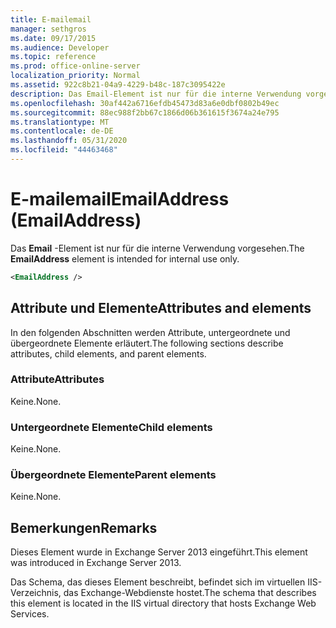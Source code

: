 ```yaml
---
title: E-mailemail
manager: sethgros
ms.date: 09/17/2015
ms.audience: Developer
ms.topic: reference
ms.prod: office-online-server
localization_priority: Normal
ms.assetid: 922c8b21-04a9-4229-b48c-187c3095422e
description: Das Email-Element ist nur für die interne Verwendung vorgesehen.
ms.openlocfilehash: 30af442a6716efdb45473d83a6e0dbf0802b49ec
ms.sourcegitcommit: 88ec988f2bb67c1866d06b361615f3674a24e795
ms.translationtype: MT
ms.contentlocale: de-DE
ms.lasthandoff: 05/31/2020
ms.locfileid: "44463468"
---
```

# <a name="emailaddress-emailaddress"></a><span data-ttu-id="8a7ce-103">E-mailemail</span><span class="sxs-lookup"><span data-stu-id="8a7ce-103">EmailAddress (EmailAddress)</span></span>

<span data-ttu-id="8a7ce-104">Das **Email** -Element ist nur für die interne Verwendung vorgesehen.</span><span class="sxs-lookup"><span data-stu-id="8a7ce-104">The **EmailAddress** element is intended for internal use only.</span></span> 
  
```XML
<EmailAddress />
```

## <a name="attributes-and-elements"></a><span data-ttu-id="8a7ce-105">Attribute und Elemente</span><span class="sxs-lookup"><span data-stu-id="8a7ce-105">Attributes and elements</span></span>

<span data-ttu-id="8a7ce-106">In den folgenden Abschnitten werden Attribute, untergeordnete und übergeordnete Elemente erläutert.</span><span class="sxs-lookup"><span data-stu-id="8a7ce-106">The following sections describe attributes, child elements, and parent elements.</span></span>
  
### <a name="attributes"></a><span data-ttu-id="8a7ce-107">Attribute</span><span class="sxs-lookup"><span data-stu-id="8a7ce-107">Attributes</span></span>

<span data-ttu-id="8a7ce-108">Keine.</span><span class="sxs-lookup"><span data-stu-id="8a7ce-108">None.</span></span>
  
### <a name="child-elements"></a><span data-ttu-id="8a7ce-109">Untergeordnete Elemente</span><span class="sxs-lookup"><span data-stu-id="8a7ce-109">Child elements</span></span>

<span data-ttu-id="8a7ce-110">Keine.</span><span class="sxs-lookup"><span data-stu-id="8a7ce-110">None.</span></span>
  
### <a name="parent-elements"></a><span data-ttu-id="8a7ce-111">Übergeordnete Elemente</span><span class="sxs-lookup"><span data-stu-id="8a7ce-111">Parent elements</span></span>

<span data-ttu-id="8a7ce-112">Keine.</span><span class="sxs-lookup"><span data-stu-id="8a7ce-112">None.</span></span>
  
## <a name="remarks"></a><span data-ttu-id="8a7ce-113">Bemerkungen</span><span class="sxs-lookup"><span data-stu-id="8a7ce-113">Remarks</span></span>

<span data-ttu-id="8a7ce-114">Dieses Element wurde in Exchange Server 2013 eingeführt.</span><span class="sxs-lookup"><span data-stu-id="8a7ce-114">This element was introduced in Exchange Server 2013.</span></span>
  
<span data-ttu-id="8a7ce-115">Das Schema, das dieses Element beschreibt, befindet sich im virtuellen IIS-Verzeichnis, das Exchange-Webdienste hostet.</span><span class="sxs-lookup"><span data-stu-id="8a7ce-115">The schema that describes this element is located in the IIS virtual directory that hosts Exchange Web Services.</span></span>
  

